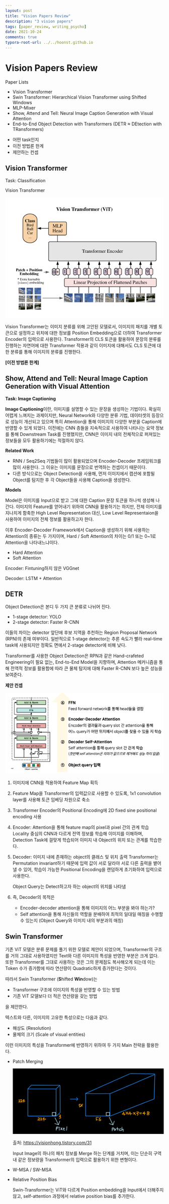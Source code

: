 ```yaml
---
layout: post
title: "Vision Papers Review"
description: "3 vision papers"
tags: [paper_review, writing_psycho]
date: 2021-10-24
comments: true
typora-root-url: ../../hoonst.github.io
---
```


# Vision Papers Review

Paper Lists

* Vision Transformer
* Swin Transformer: Hierarchical Vision Transformer using Shifted Windows
* MLP-Mixer
* Show, Attend and Tell: Neural Image Caption Generation with Visual Attention
* End-to-End Object Detection with Transformers (DETR $\approx$ DEtection with TRansformers)

- 어떤 task인지
- 이전 방법론 한계
- 제안하는 컨셉

## Vision Transformer

Task: Classification

Vision Transformer

![Vision Transformer Explained | Papers With Code](/assets/2021-10-24-Vision.assets/Screen_Shot_2021-01-26_at_9.43.31_PM_uI4jjMq.png)

Vision Transformer는 이미지 분류를 위해 고안된 모델로서, 이미지의 패치를 개별 토큰으로 설정하고 위치에 대한 정보를 Position Embedding으로 더하여  Transformer Encoder의 입력으로 사용한다. Transformer의 CLS 토큰을 활용하여 문장의 분류를 진행하는 자연어에 대한 Transformer 적용과 같이 이미지에 대해서도 CLS 토큰에 대한 분류를 통해 이미지의 분류를 진행한다. 

**[이전 방법론 한계]**



## Show, Attend and Tell: Neural Image Caption Generation with Visual Attention

**Task: Image Captioning**

**Image Captioning**이란, 이미지를 설명할 수 있는 문장을 생성하는 기법이다. 확실히 어렵게 느껴지는 과제이지만, Neural Network와 다양한 분류 기법, 데이터셋의 등장으로 성능이 개선되고 있으며 특히 Attention을 통해 이미지의 다양한 부분을 Caption에 반영할 수 있게 되었다. 이전에는 CNN 층들을 지속적으로 사용하여 나타나는 요약 정보를 통해 Downstream Task를 진행했지만, CNN은 이미지 내의 전체적으로 퍼져있는 정보들을 모두 활용하기에는 적절하지 않다. 

**Related Work**

* RNN / Seq2Seq 기법들이 많이 활용되었으며 Encoder-Decoder 프레임워크를 많이 사용한다. 그 이유는 이미지를 문장으로 번역하는 컨셉이기 때문이다. 
* 다른 방식으로는 Object Detection을 사용해, 먼저 이미지에서 캡션에 포함될 Object를 탐지한 후 각 Object들을 사용해 Caption을 생성한다. 

**Models**

Model은 이미지를 Input으로 받고 그에 대한 Caption 문장 토큰을 하나씩 생성해 나간다. 이미지의 Feature를 얻어내기 위하여 CNN을 활용하기는 하지만, 전체 이미지를 지나치게 함축한 High Level Representation 대신, Low Level Representaion을 사용하여 이미지의 전체 정보를 활용하고자 한다. 

이후 Encoder-Decoder Framework에서 Caption을 생성하기 위해 사용하는 Attention의 종류는 두 가지이며, Hard / Soft Attention의 차이는 0/1 또는 0~1로 Attention을 나타내느냐이다. 

* Hard Attention
* Soft Attention

Encoder: Fintuning하지 않은 VGGnet

Decoder: LSTM + Attention

## DETR

Object Detection은 본디 두 가지 큰 분류로 나뉘어 진다.

* 1-stage detector: YOLO
* 2-stage detector: Faster R-CNN

이들의 차이는 detector 앞단에 후보 지역을 추천하는 Region Proposal Network (RPN)의 존재 여부이다. 일반적으로 1-stage detector는 추론 속도가 빨라 real-time task에 사용되지만 정확도 면에서 2-stage detector에 비해 낮다. 

Transformer를 사용한 Object Detection은 RPN과 같은 Hand-crafeted Engineering이 필요 없는, End-to-End Model을 지향하며, Attention 메커니즘을 통해 전역적 정보를 활용함에 따라 큰 물체 탐지에 대해 Faster R-CNN 보다 높은 성능을 보여준다. 

**제안 컨셉**

![image-20211024181818848](/assets/2021-10-24-Vision.assets/image-20211024181818848.png)

1. 이미지에 CNN을 적용하여 Feature Map 획득

2. Feature Map을 Transformer의 입력값으로 사용할 수 있도록, 1x1 convolution layer를 사용해 토큰 임베딩 차원으로 축소

3. Transformer Encoder의 Positional Encoding에 2D fixed sine positional encoding 사용

4. Encoder: Attention을 통해 feature map의 pixel과 pixel 간의 관계 학습
   Locality 중심의 CNN과 다르게 전역 정보를 학습해 이미지를 이해하며, Detection Task에 걸맞게 학습되어 이미지 내 Object의 위치 또는 관계를 학습한다. 

5. Decoder: 이미지 내에 존재하는 object의 클래스 및 위치 출력
   Transformer는 Permutation invariant하기 때문에 입력 값이 서로 달라야 서로 다른 출력을 뱉어낼 수 있어, 학습이 가능한 Positional Encoding을 랜덤하게 초기화하여 입력으로 사용한다. 

   Object Query는 Detect하고자 하는 object의 위치를 나타냄

6. 즉, Decoder의 목적은

   * Encoder-decoder attention을 통해 이미지의 어느 부분을 봐야 하는가?
   * Self attention을 통해 자신들의 역할을 분배하여 최적의 일대일 매칭을 수행할 수 있는지 (Object Query와 이미지 내의 부분과의 매칭)

## Swin Transformer

기존 ViT 모델은 분류 문제를 풀기 위한 모델로 제안이 되었으며, Transformer의 구조를 거의 그대로 사용하였지만 Text와 다른 이미지의 특성을 반영한 부분은 크게 없다. 또한 Transformer를 그대로 사용하는 것은 그의 문제점도 복사해오게 되는데 이는 Token 수가 증가함에 따라 연산량이 Quadratic하게 증가한다는 것이다. 

따라서 Swin Transformer (**S**hifted **Win**dow)는

* Transformer 구조에 이미지의 특성을 반영할 수 있는 방법
* 기존 ViT 모델보다 더 적은 연산량을 갖는 방법

을 제안한다. 

텍스트와 다른, 이미지의 고유한 특성으로는 다음과 같다.

* 해상도 (Resolution)
* 물체의 크기 (Scale of visual entities)

이런 이미지의 특성을 Transformer에 반영하기 위하여 두 가지 Main 전략을 활용한다. 

* Patch Merging

  ![img](/assets/2021-10-24-Vision.assets/img-20211024190202528.png)

  출처: https://visionhong.tistory.com/31

  Input Image의 하나의 패치 정보를 Merge 하는 단계를 거치며, 이는 단순히 구역 내 같은 정보량을 Transformer의 입력으로 활용하기 위한 변형이다. 

* W-MSA / SW-MSA

* Relative Position Bias

  Swin-Transformer는 ViT와 다르게 Position embedding을 Input에서 더해주지 않고, self-attention 과정에서 relative position bias를 추가한다. 